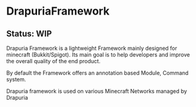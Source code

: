# DrapuriaFramework

## Status: WIP

Drapuria Framework is a lightweight Framework mainly designed for minecraft (Bukkit/Spigot).
Its main goal is to help developers and improve the overall quality of the end product. 

By default the Framework offers an annotation based Module, Command system.

Drapuria framework is used on various Minecraft Networks managed by Drapuria
